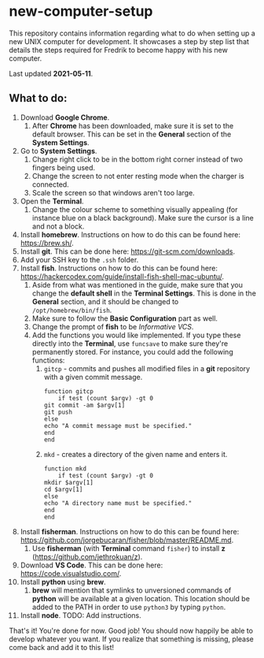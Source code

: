 # new-computer-setup
This repository contains information regarding what to do when setting up a new UNIX computer for development. It showcases a step by step list that details the steps required for Fredrik to become happy with his new computer.

Last updated **2021-05-11**.

## What to do:

1. Download **Google Chrome**.
    1. After **Chrome** has been downloaded, make sure it is set to the default browser. This can be set in the **General** section of the **System Settings**.
2. Go to **System Settings**.
    1. Change right click to be in the bottom right corner instead of two fingers being used.
    2. Change the screen to not enter resting mode when the charger is connected.
    3. Scale the screen so that windows aren't too large.
3. Open the **Terminal**.
    1. Change the colour scheme to something visually appealing (for instance blue on a black background). Make sure the cursor is a line and not a block.
4. Install **homebrew**. Instructions on how to do this can be found here: https://brew.sh/.
5. Install **git**. This can be done here: https://git-scm.com/downloads.
6. Add your SSH key to the `.ssh` folder.
7. Install **fish**. Instructions on how to do this can be found here: https://hackercodex.com/guide/install-fish-shell-mac-ubuntu/.
    1. Aside from what was mentioned in the guide, make sure that you change the **default shell** in the **Terminal Settings**. This is done in the **General** section, and it should be changed to `/opt/homebrew/bin/fish`.
    2. Make sure to follow the **Basic Configuration** part as well.
    3. Change the prompt of **fish** to be *Informative VCS*.
    4. Add the functions you would like implemented. If you type these directly into the **Terminal**, use `funcsave` to make sure they're permanently stored. For instance, you could add the following functions:
        1. `gitcp` - commits and pushes all modified files in a **git** repository with a given commit message.
            ```
            function gitcp
            	if test (count $argv) -gt 0
            git commit -am $argv[1]
            git push
            else
            echo "A commit message must be specified."
            end
            end
            ```
        2. `mkd` - creates a directory of the given name and enters it.
            ```
            function mkd
            	if test (count $argv) -gt 0
            mkdir $argv[1]
            cd $argv[1]
            else
            echo "A directory name must be specified."
            end
            end
            ```
8. Install **fisherman**. Instructions on how to do this can be found here: https://github.com/jorgebucaran/fisher/blob/master/README.md.
    1. Use **fisherman** (with **Terminal** command `fisher`) to install **z** (https://github.com/jethrokuan/z).
9. Download **VS Code**. This can be done here: https://code.visualstudio.com/.
10. Install **python** using **brew**.
    1. **brew** will mention that symlinks to unversioned commands of **python** will be available at a given location. This location should be added to the PATH in order to use `python3` by typing `python`.
11. Install **node**. TODO: Add instructions.

That's it! You're done for now. Good job! You should now happily be able to develop whatever you want. If you realize that something is missing, please come back and add it to this list!
